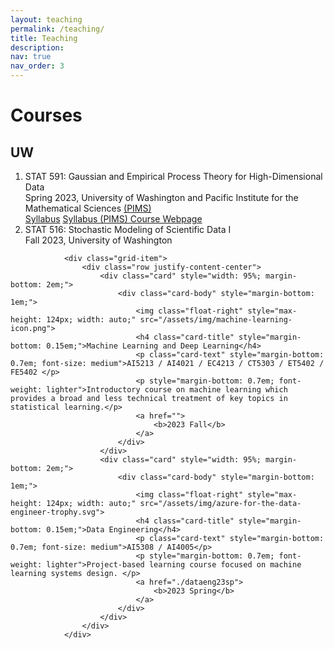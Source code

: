 ```yaml
---
layout: teaching
permalink: /teaching/
title: Teaching
description:
nav: true
nav_order: 3
---
```


 <div class="container mt-5">
        <h1 class="post-title"> Courses </h1>
        <div class="publications">
            <h2 class="teaching"> UW </h2>
            <ol class="course">
                <li>
                    <div class="row">
                        <div class="col-sm-1 abbr"></div>
                        <div id="STAT591" class="col-sm-9">
                            <div class="title">STAT 591: Gaussian and Empirical Process Theory for High-Dimensional Data</div>
                            <div class="offered">
                                 Spring 2023, University of Washington and Pacific Institute for the Mathematical Sciences <a href = "https://www.pims.math.ca" target="_new">(PIMS)</a>
                            </div>
                            <div class="links">
                                    <a href="/assets/pdf/STAT 591 - Syllabus.pdf" class="btn btn-sm z-depth-0" role="button" rel="external nofollow noopener" target="_blank">Syllabus</a>
                                    <a href="https://courses.pims.math.ca/tag/2022-2023/" class="btn btn-sm z-depth-0" role="button" rel="external nofollow noopener" target="_blank">Syllabus (PIMS) </a>   
                                    <a href="https://canvas.uw.edu/courses/1635483" class="btn btn-sm z-depth-0" role="button" rel="external nofollow noopener" target="_blank">Course Webpage </a>   
                            </div>
                        </div>
                    </div>
                </li>
                <li>
                    <div class="row">
                        <div class="col-sm-1 abbr"></div>
                        <div id="STAT591" class="col-sm-9">
                            <div class="title">STAT 516: Stochastic Modeling of Scientific Data I</div>
                            <div class="offered">
                                Fall 2023, University of Washington
                            </div>
                            <div class="links"></div>
                        </div>
                    </div>
                </li>
            </ol>
        </div>
    </div>

                <div class="grid-item">
                    <div class="row justify-content-center">
                        <div class="card" style="width: 95%; margin-bottom: 2em;">
                            <div class="card-body" style="margin-bottom: 1em;">
                                <img class="float-right" style="max-height: 124px; width: auto;" src="/assets/img/machine-learning-icon.png">
                                <h4 class="card-title" style="margin-bottom: 0.15em;">Machine Learning and Deep Learning</h4>
                                <p class="card-text" style="margin-bottom: 0.7em; font-size: medium">AI5213 / AI4021 / EC4213 / CT5303 / ET5402 / FE5402 </p>
                                <p style="margin-bottom: 0.7em; font-weight: lighter">Introductory course on machine learning which provides a broad and less technical treatment of key topics in statistical learning.</p>
                                <a href="">
                                    <b>2023 Fall</b>
                                </a>
                            </div>
                        </div>
                        <div class="card" style="width: 95%; margin-bottom: 2em;">
                            <div class="card-body" style="margin-bottom: 1em;">
                                <img class="float-right" style="max-height: 124px; width: auto;" src="/assets/img/azure-for-the-data-engineer-trophy.svg">
                                <h4 class="card-title" style="margin-bottom: 0.15em;">Data Engineering</h4>
                                <p class="card-text" style="margin-bottom: 0.7em; font-size: medium">AI5308 / AI4005</p>
                                <p style="margin-bottom: 0.7em; font-weight: lighter">Project-based learning course focused on machine learning systems design. </p>
                                <a href="./dataeng23sp">
                                    <b>2023 Spring</b>
                                </a>
                            </div>
                        </div>
                    </div>
                </div>
 
